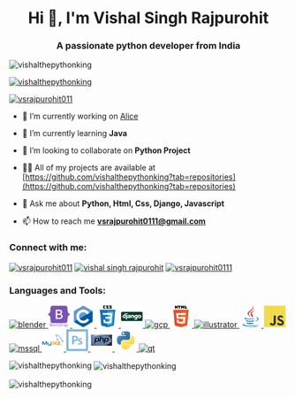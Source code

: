 <h1 align="center">Hi 👋, I'm Vishal Singh Rajpurohit</h1>
<h3 align="center">A passionate python developer from India</h3>

<p align="left"> <img src="https://komarev.com/ghpvc/?username=vishalthepythonking&label=Profile%20views&color=0e75b6&style=flat" alt="vishalthepythonking" /> </p>

<p align="left"> <a href="https://github.com/ryo-ma/github-profile-trophy"><img src="https://github-profile-trophy.vercel.app/?username=vishalthepythonking" alt="vishalthepythonking" /></a> </p>

<p align="left"> <a href="https://twitter.com/vsrajpurohit011" target="blank"><img src="https://img.shields.io/twitter/follow/vsrajpurohit011?logo=twitter&style=for-the-badge" alt="vsrajpurohit011" /></a> </p>

- 🔭 I’m currently working on [Alice](https://github.com/vishalthepythonking/Alice/blob/main/Alice%20project/Alice.py)

- 🌱 I’m currently learning **Java**

- 👯 I’m looking to collaborate on **Python Project**

- 👨‍💻 All of my projects are available at [https://github.com/vishalthepythonking?tab=repositories](https://github.com/vishalthepythonking?tab=repositories)

- 💬 Ask me about **Python, Html, Css, Django, Javascript**

- 📫 How to reach me **vsrajpurohit0111@gmail.com**

<h3 align="left">Connect with me:</h3>
<p align="left">
<a href="https://twitter.com/vsrajpurohit011" target="blank"><img align="center" src="https://raw.githubusercontent.com/rahuldkjain/github-profile-readme-generator/master/src/images/icons/Social/twitter.svg" alt="vsrajpurohit011" height="30" width="40" /></a>
<a href="https://linkedin.com/in/vishal singh rajpurohit" target="blank"><img align="center" src="https://raw.githubusercontent.com/rahuldkjain/github-profile-readme-generator/master/src/images/icons/Social/linked-in-alt.svg" alt="vishal singh rajpurohit" height="30" width="40" /></a>
<a href="https://instagram.com/vsrajpurohit0111" target="blank"><img align="center" src="https://raw.githubusercontent.com/rahuldkjain/github-profile-readme-generator/master/src/images/icons/Social/instagram.svg" alt="vsrajpurohit0111" height="30" width="40" /></a>
</p>

<h3 align="left">Languages and Tools:</h3>
<p align="left"> <a href="https://www.blender.org/" target="_blank" rel="noreferrer"> <img src="https://download.blender.org/branding/community/blender_community_badge_white.svg" alt="blender" width="40" height="40"/> </a> <a href="https://getbootstrap.com" target="_blank" rel="noreferrer"> <img src="https://raw.githubusercontent.com/devicons/devicon/master/icons/bootstrap/bootstrap-plain-wordmark.svg" alt="bootstrap" width="40" height="40"/> </a> <a href="https://www.cprogramming.com/" target="_blank" rel="noreferrer"> <img src="https://raw.githubusercontent.com/devicons/devicon/master/icons/c/c-original.svg" alt="c" width="40" height="40"/> </a> <a href="https://www.w3schools.com/css/" target="_blank" rel="noreferrer"> <img src="https://raw.githubusercontent.com/devicons/devicon/master/icons/css3/css3-original-wordmark.svg" alt="css3" width="40" height="40"/> </a> <a href="https://www.djangoproject.com/" target="_blank" rel="noreferrer"> <img src="https://raw.githubusercontent.com/devicons/devicon/master/icons/django/django-original.svg" alt="django" width="40" height="40"/> </a> <a href="https://cloud.google.com" target="_blank" rel="noreferrer"> <img src="https://www.vectorlogo.zone/logos/google_cloud/google_cloud-icon.svg" alt="gcp" width="40" height="40"/> </a> <a href="https://www.w3.org/html/" target="_blank" rel="noreferrer"> <img src="https://raw.githubusercontent.com/devicons/devicon/master/icons/html5/html5-original-wordmark.svg" alt="html5" width="40" height="40"/> </a> <a href="https://www.adobe.com/in/products/illustrator.html" target="_blank" rel="noreferrer"> <img src="https://www.vectorlogo.zone/logos/adobe_illustrator/adobe_illustrator-icon.svg" alt="illustrator" width="40" height="40"/> </a> <a href="https://www.java.com" target="_blank" rel="noreferrer"> <img src="https://raw.githubusercontent.com/devicons/devicon/master/icons/java/java-original.svg" alt="java" width="40" height="40"/> </a> <a href="https://developer.mozilla.org/en-US/docs/Web/JavaScript" target="_blank" rel="noreferrer"> <img src="https://raw.githubusercontent.com/devicons/devicon/master/icons/javascript/javascript-original.svg" alt="javascript" width="40" height="40"/> </a> <a href="https://www.microsoft.com/en-us/sql-server" target="_blank" rel="noreferrer"> <img src="https://www.svgrepo.com/show/303229/microsoft-sql-server-logo.svg" alt="mssql" width="40" height="40"/> </a> <a href="https://www.mysql.com/" target="_blank" rel="noreferrer"> <img src="https://raw.githubusercontent.com/devicons/devicon/master/icons/mysql/mysql-original-wordmark.svg" alt="mysql" width="40" height="40"/> </a> <a href="https://www.photoshop.com/en" target="_blank" rel="noreferrer"> <img src="https://raw.githubusercontent.com/devicons/devicon/master/icons/photoshop/photoshop-line.svg" alt="photoshop" width="40" height="40"/> </a> <a href="https://www.php.net" target="_blank" rel="noreferrer"> <img src="https://raw.githubusercontent.com/devicons/devicon/master/icons/php/php-original.svg" alt="php" width="40" height="40"/> </a> <a href="https://www.python.org" target="_blank" rel="noreferrer"> <img src="https://raw.githubusercontent.com/devicons/devicon/master/icons/python/python-original.svg" alt="python" width="40" height="40"/> </a> <a href="https://www.qt.io/" target="_blank" rel="noreferrer"> <img src="https://upload.wikimedia.org/wikipedia/commons/0/0b/Qt_logo_2016.svg" alt="qt" width="40" height="40"/> </a> </p>

<p><img align="left" src="https://github-readme-stats.vercel.app/api/top-langs?username=vishalthepythonking&show_icons=true&locale=en&layout=compact" alt="vishalthepythonking" /></p>

<p>&nbsp;<img align="center" src="https://github-readme-stats.vercel.app/api?username=vishalthepythonking&show_icons=true&locale=en" alt="vishalthepythonking" /></p>

<p><img align="center" src="https://github-readme-streak-stats.herokuapp.com/?user=vishalthepythonking&" alt="vishalthepythonking" /></p>
